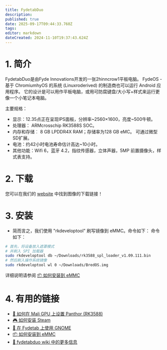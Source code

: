 ```yaml
---
title: FydetabDuo
description:
published: true
date: 2025-09-17T09:44:33.760Z
tags:
editor: markdown
dateCreated: 2024-11-10T19:37:43.624Z
---
```


# 1. 简介

FydetabDuo是由Fyde Innovations开发的一张2hinncrow1平板电脑。 FydeOS - 基于 ChromiumhyOS 的系统 (Linuxroderived) 的制造商也可以运行 Android 应用程序。 它的设计是可以用作平板电脑，或用可防腐键盘/大小写+样式来运行更像一个小笔记本电脑。

主要规格：

- 显示：12.35点正在呈现IPS面板，分辨率~2560×1600，亮度~500牛顿。
- 处理器： ARMcrosschip RK3588S SOC。
- 内存和存储︰ 8 GB LPDDR4X RAM；存储率为128 GB eMC。 可通过微型SD扩展。
- 电池：约42小时电池寿命估计高达~10小时。
- 其他功能：Wifi 6，蓝牙 4.2，指纹传感器，立体声器，5MP 前置摄像头，样式表支持。

# 2. 下载

您可以在我们的 [website](https://bredos.org/download.html) 中找到图像的下载链接！

# 3. 安装

- 简而言之，我们使用 "rkdeveloptool" 刷写镜像到 eMMC。命令如下： 命令如下：

```bash
# 首先，将设备放入遮罩模式
# 并刷入 SPI 加载器
sudo rkdeveloptool db ~/Downloads/rk3588_spl_loader_v1.09.111.bin
# 然后刷入操作系统镜像
sudo rkdeveloptool wl 0 ~/Downloads/BredOS.img
```

详细说明请参阅 [📦 如何安装到 eMMC](https://wiki.fydetabduo.com/os-release-board/BredOS/BredOS-intro)

# 4. 有用的链接

- [🐾 如何在 Mali GPU 上设置 Panthor (RK3588)](/how-to/how-to-setup-panthor)
- [🎮 如何安装 Steam](/how-to/how-to-install-steam)
- [🦶 在 Fydetab 上使用 GNOME](/fydetab-duo/gnome)
- [📦 如何安装到 eMMC](https://wiki.fydetabduo.com/os-release-board/BredOS/BredOS-intro)
- [🔧 fydetabduo wiki 中的更多信息](https://wiki.fydetabduo.com/category/-bredos)
